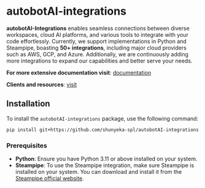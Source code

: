 # autobotAI-integrations

**autobotAI-Integrations** enables seamless connections between diverse workspaces, cloud AI platforms, and various tools to integrate with your code effortlessly. Currently, we support implementations in Python and Steampipe, boasting **50+ integrations**, including major cloud providers such as AWS, GCP, and Azure. Additionally, we are continuously adding more integrations to expand our capabilities and better serve your needs.

**For more extensive documentation visit**: [documentation](./docs/INTEGRATIONS.md)

**Clients and resources**: [visit](./docs/clients_and_resources.md)

## Installation

To install the `autobotAI-integrations` package, use the following command:

```sh
pip install git+https://github.com/shunyeka-spl/autobotAI-integrations
```

### Prerequisites

- **Python**: Ensure you have Python 3.11 or above installed on your system.
- **Steampipe**: To use the Steampipe integration, make sure Steampipe is installed on your system. You can download and install it from the [Steampipe official website](https://steampipe.io/downloads).

<!--## Usage

### Importing the Package

To start using `autobotAI-integrations`, you need to import the necessary modules in your code. Here's an example of how to import and use the package:

```python
from autobotAI_integrations.handlers import some_handler
from autobotAI_integrations.integrations import some_integration
from autobotAI_integrations.utils import some_utility

# Example usage
result = some_integration.connect()
print(result)
```

### Configuration

If your package requires any configuration (e.g., API keys, authentication details), provide details here on how to set it up. For example:

```python
import os

# Set up environment variables for authentication
os.environ['API_KEY'] = 'your_api_key'
os.environ['API_SECRET'] = 'your_api_secret'
```

### Code Examples

#### Example 1: Run payload file

```python
from autobotAI_integrations.handlers.payload_handler import handle_payload
from autobotAI_integrations.payload_schema import Payload
import json

payload_filename = "<payload_file_path>"

with open(payload_filename) as f:
    payload = json.load(f)

payload = Payload(**payload)


handle_payload(payload=payload, print_output=True)

```

## Features

- **Multiple Integrations**: Supports integration with various platforms and tools.
- **Python and Steampipe Support**: Initial support for Python and Steampipe.
- **Easy Configuration**: Simple setup and configuration for different integrations.

## Modules and Classes

### Handlers

- **`handlers.some_handler`**: Description of what this handler does.

### Integrations

- **`integrations.example_integration`**: Example integration with a specific service.
- **`integrations.steampipe_integration`**: Integration for Steampipe.

### Utilities

- **`utils.some_utility`**: Description of this utility function.

## Testing

To run tests, you can use `pytest`. First, ensure you have `pytest` installed:

```sh
pip install pytest
```

Run the tests with:

```sh
pytest
```

<!--
### Test Configuration

If there are any specific configurations or environment setups needed for testing, provide the details here.

## Contributing

We welcome contributions from the community. To contribute:

1. Fork the repository.
2. Create a new branch (`git checkout -b feature-branch`).
3. Make your changes and commit them (`git commit -am 'Add new feature'`).
4. Push to the branch (`git push origin feature-branch`).
5. Create a new Pull Request.

Please ensure your code adheres to our coding standards and includes appropriate tests.

## License

This project is licensed under the MIT License - see the [LICENSE](LICENSE) file for details.

## Contact Information

For support or inquiries, please contact us at:

- **Email**: support@shunyeka-spl.com
- **GitHub Issues**: [GitHub Issues Page](https://github.com/shunyeka-spl/autobotAI-integrations/issues)